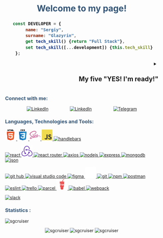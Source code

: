 
<h1 align="center" style="color:#335577">Welcome to my page!</h1>
<!-- <h2 align="left" style="display: flex; justify-content: center; margin: 20px; padding-top: 32px; padding-bottom: 15px; border: 2px solid #1A770055; border-radius: 9px; box-shadow: 0px 0px 30px 1px rgba(26,119,0,0.33) inset; background-color: #1A770011; font-size: 100%"> -->
<h3 align="left">

```JAVASCRIPT
   const DEVELOPER = {
        name: "Sergiy",
        surname: "Glazyrin",
        get tech_skill() {return "Full Stack"},
        set tech_skill([...development]) {this.tech_skill}
    };
```
</h3>
<details align="right"><summary><h2>My five "YES! I'm ready!"</h2></summary>
<h3 align="right">
   
   ```javascript
   YES! I am ready to create cool web applications.
   YES! I am ready to be creative in Front-end development.
   YES! I am ready to be thorough in Back-end development.
   YES! I am ready to learn new things and improve.
   YES! I am ready to help and be helpful.
   ```
   
</h3>
</details>   

<h3 align="left" style="color:#335577">Connect with me:</h3>
<p style="display:flex; justify-content:space-evenly;">
<a href="https://linkedin.com/in/sgcruiser" target="_blank">
<img src="https://img.shields.io/badge/LinkedIn-282C34?logo=linkedin&logoColor=0077B5&labelColor=fff&color=557799" alt="LinkedIn" title="LinkedIn" height="22" /></a>
<a href="mailto:glazyrinsb@gmail.com" target="_blank"><img src="https://img.shields.io/badge/Gmail-282C34?logo=Gmail&logoColor=EA4335&labelColor=fff&color=557799" alt="LinkedIn" title="Gmail" height="22" />
<a href="https://t.me/Sergey_Glazyrin" target="_blank"><img src="https://img.shields.io/badge/Telegram-282C34?logo=Telegram&logoColor=FE7A16&labelColor=fff&color=557799" alt="Telegram" title="Telegram" height="22" /></a>
</p>




<h3 align="left" style="color:#335577">Languages, Technologies and Tools:</h3>
<p align="left">
<a href="https://www.w3.org/html/" target="_blank"> <img src="https://raw.githubusercontent.com/devicons/devicon/master/icons/html5/html5-original-wordmark.svg" target="_blank" alt="html5" title="HTML 5" width="36" height="36"/> </a>
<a href="https://www.w3schools.com/css/" target="_blank"> <img src="https://raw.githubusercontent.com/devicons/devicon/master/icons/css3/css3-original-wordmark.svg" alt="css3" title="CSS 3" width="36" height="36"/> </a>
<a href="https://sass-lang.com" target="_blank"> <img src="https://raw.githubusercontent.com/devicons/devicon/master/icons/sass/sass-original.svg" alt="sass" title="SASS" width="36" height="36"/> </a>
<a href="https://developer.mozilla.org/en-US/docs/Web/JavaScript" target="_blank"> <img src="https://raw.githubusercontent.com/devicons/devicon/master/icons/javascript/javascript-original.svg" alt="javascript" title="JavaScript" width="36" height="36"/> </a>
<a href="https://developer.mozilla.org/en-US/docs/Web/JavaScript" target="_blank"> <img src="https://www.vectorlogo.zone/logos/handlebarsjs/handlebarsjs-ar21.svg" alt="handlebars" title="Handlebars" width="60" height="36"/> </a>
<!-- <a href="https://www.typescriptlang.org/" target="_blank"> <img src="https://raw.githubusercontent.com/devicons/devicon/master/icons/typescript/typescript-original.svg" alt="typescript" title="TypeScript" width="36" height="36"/> </a> -->
</p>
<p align="left">
<a href="https://reactjs.org/" target="_blank"> <img src="https://www.vectorlogo.zone/logos/reactjs/reactjs-icon.svg" alt="react" title="React" width="36" height="36"/> </a>
<a href="https://redux.js.org" target="_blank"> <img src="https://raw.githubusercontent.com/devicons/devicon/master/icons/redux/redux-original.svg" alt="redux" title="Redux" width="36" height="36"/> </a>
<a href="https://redux.js.org" target="_blank"> <img src="https://raw.githubusercontent.com/detain/svg-logos/master/svg/react-router.svg" alt="react router" title="React Router" width="36" height="36"/> </a>
<a href="https://axios-http.com" target="_blank"> <img src="https://user-images.githubusercontent.com/43313420/105883661-64604380-6007-11eb-8cfa-45ff66b37fdb.png" alt="axios" title="Axios" width="36" height="36"/> </a>
<a href="https://nodejs.org" target="_blank"> <img src="https://www.vectorlogo.zone/logos/nodejs/nodejs-icon.svg" alt="nodejs" title="Node.js" width="36" height="36"/> </a>
<a href="https://expressjs.com" target="_blank"> <img src="https://www.vectorlogo.zone/logos/expressjs/expressjs-icon.svg" alt="express" title="Express" width="36" height="36"/> </a>
<a href="https://www.mongodb.com/" target="_blank"> <img src="https://www.vectorlogo.zone/logos/mongodb/mongodb-icon.svg" alt="mongodb" title="MongoDB" height="36"/> </a>
<a href="https://www.json.org/json-ru.html" target="_blank"> <img src="https://www.vectorlogo.zone/logos/json/json-icon.svg" alt="json" title="JSON" width="36" height="36"/> </a>
</p>
<p align="left">
<a href="https://github.com/" target="_blank"> <img src="https://www.vectorlogo.zone/logos/github/github-icon.svg" alt="git hub" title="Git Hub" width="36" height="36"/> </a>
<a href="https://code.visualstudio.com/" target="_blank"> <img src="https://www.vectorlogo.zone/logos/visualstudio_code/visualstudio_code-icon.svg" alt="visual studio code" title="Visual Studio Code" width="36" height="36"/> </a>
<a href="https://www.figma.com/" target="_blank"> <img src="https://www.vectorlogo.zone/logos/figma/figma-icon.svg" alt="figma" title="Figma" width="36" height="36"/> </a>
<a href="https://developer.chrome.com/docs/devtools/" target="_blank"> <img src="https://github.com/ChromeDevTools/devtools-logo/blob/master/logos/svg/chrome-devtools-square.svg" alt="Chrome DevTools" title="Chrome DevTools" width="36" height="36"/> </a>
<a href="https://git-scm.com/" target="_blank"> <img src="https://www.vectorlogo.zone/logos/git-scm/git-scm-icon.svg" alt="git" title="Git" width="36" height="36"/> </a>
<a href="https://www.npmjs.com/" target="_blank"> <img src="https://www.vectorlogo.zone/logos/npmjs/npmjs-tile.svg" alt="npm" title="NPM" width="38" height="38"/> </a>
<a href="https://postman.com" target="_blank"> <img src="https://www.vectorlogo.zone/logos/getpostman/getpostman-icon.svg" alt="postman" title="Postman" width="36" height="36"/> </a>
<a href="https://eslint.org/" target="_blank"> <img src="https://www.vectorlogo.zone/logos/eslint/eslint-icon.svg" alt="eslint" title="Eslint" width="36" height="36"/> </a>
<a href="https://trello.com/ru" target="_blank"> <img src="https://www.vectorlogo.zone/logos/trello/trello-icon.svg" alt="trello" title="Trello" height="36"/> </a>
<a href="https://parceljs.org/" target="_blank"> <img src="https://www.vectorlogo.zone/logos/parceljs/parceljs-icon.svg" alt="parcel" title="Parcel" height="36"/> </a>
<a href="https://gulpjs.com/" target="_blank"> <img src="https://raw.githubusercontent.com/devicons/devicon/master/icons/gulp/gulp-plain.svg" alt="gulp" title="Gulp" width="36" height="36"/> </a>
<a href="https://babeljs.io/" target="_blank"> <img src="https://www.vectorlogo.zone/logos/babeljs/babeljs-ar21.svg" alt="babel" title="Babel" width="36" height="36"/> </a>
<a href="https://webpack.js.org" target="_blank"> <img src="https://www.vectorlogo.zone/logos/js_webpack/js_webpack-icon.svg" alt="webpack" title="Webpack" height="36"/> </a>
</p>
<p align="left">
<a href="" target="_blank"> <img src="https://www.vectorlogo.zone/logos/slack/slack-icon.svg" alt="slack" title="Slack" width="36" height="36"/> </a>
</p>

<h3 align="left" style="color:#335577">Statistics :</h3>
<p align="left"> <img src="https://komarev.com/ghpvc/?username=sgcruiser&label=Profile%20views&color=0e75b6&style=flat" alt="sgcruiser" /> </p>
<p align="center">
<img src="https://github-readme-stats.vercel.app/api/top-langs?username=sgcruiser&theme=vue&hide_border=true&show_icons=true&locale=en&layout=compact" alt="sgcruiser" />
<img src="https://github-readme-stats.vercel.app/api?username=sgcruiser&theme=vue&hide_border=true&show_icons=true&locale=en" alt="sgcruiser" />
<img src="https://github-readme-streak-stats.herokuapp.com/?user=sgcruiser&theme=vue&hide_border=true" alt="sgcruiser" /></p>
